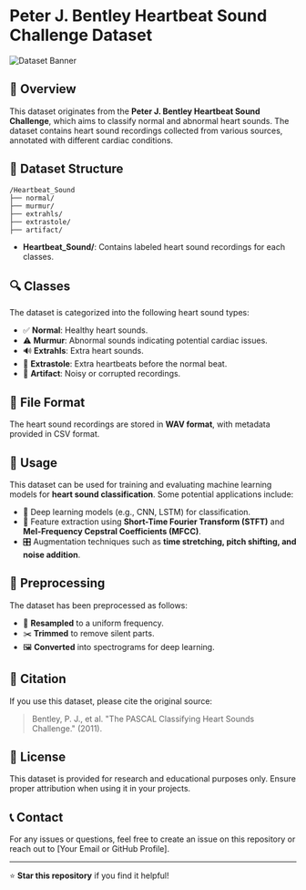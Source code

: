 # Peter J. Bentley Heartbeat Sound Challenge Dataset

![Dataset Banner](https://your-image-url.com/banner.png)

## 📌 Overview
This dataset originates from the **Peter J. Bentley Heartbeat Sound Challenge**, which aims to classify normal and abnormal heart sounds. The dataset contains heart sound recordings collected from various sources, annotated with different cardiac conditions.

## 📂 Dataset Structure
```
/Heartbeat_Sound
├── normal/
├── murmur/
├── extrahls/
├── extrastole/
├── artifact/
```
- **Heartbeat_Sound/**: Contains labeled heart sound recordings for each classes.


## 🔍 Classes
The dataset is categorized into the following heart sound types:
- ✅ **Normal**: Healthy heart sounds.
- ⚠️ **Murmur**: Abnormal sounds indicating potential cardiac issues.
- 🔊 **Extrahls**: Extra heart sounds.
- 📣 **Extrastole**: Extra heartbeats before the normal beat.
- 🎵 **Artifact**: Noisy or corrupted recordings.

## 📄 File Format
The heart sound recordings are stored in **WAV format**, with metadata provided in CSV format.

## 🚀 Usage
This dataset can be used for training and evaluating machine learning models for **heart sound classification**. Some potential applications include:
- 🧠 Deep learning models (e.g., CNN, LSTM) for classification.
- 🎼 Feature extraction using **Short-Time Fourier Transform (STFT)** and **Mel-Frequency Cepstral Coefficients (MFCC)**.
- 🎛️ Augmentation techniques such as **time stretching, pitch shifting, and noise addition**.

## 🔧 Preprocessing
The dataset has been preprocessed as follows:
- 📏 **Resampled** to a uniform frequency.
- ✂️ **Trimmed** to remove silent parts.
- 🖼️ **Converted** into spectrograms for deep learning.

## 📜 Citation
If you use this dataset, please cite the original source:
> Bentley, P. J., et al. "The PASCAL Classifying Heart Sounds Challenge." (2011).

## 📜 License
This dataset is provided for research and educational purposes only. Ensure proper attribution when using it in your projects.

## 📞 Contact
For any issues or questions, feel free to create an issue on this repository or reach out to [Your Email or GitHub Profile].

---
⭐ **Star this repository** if you find it helpful!

